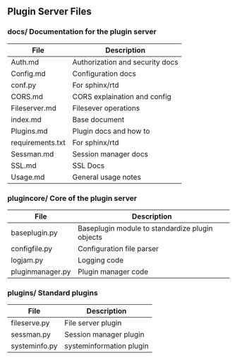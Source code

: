 ## Plugin Server Files


### docs/ Documentation for the plugin server

| File             |  Description
|----------------- | ---------------------------------------------------
| Auth.md          | Authorization and security docs
| Config.md        | Configuration docs
| conf.py          | For sphinx/rtd
| CORS.md          | CORS explaination and config
| Fileserver.md    | Filesever operations
| index.md         | Base document
| Plugins.md       | Plugin docs and how to
| requirements.txt | For sphinx/rtd
| Sessman.md       | Session manager docs
| SSL.md           | SSL Docs
| Usage.md         | General usage notes

### plugincore/ Core of the plugin server

| File             |  Description
|----------------- | ---------------------------------------------------
| baseplugin.py    | Baseplugin module to standardize plugin objects
| configfile.py    | Configuration file parser
| logjam.py        | Logging code 
| pluginmanager.py | Plugin manager code

### plugins/ Standard plugins

| File             |  Description
|----------------- | ---------------------------------------------------
| fileserve.py     | File server plugin
| sessman.py       | Session manager plugin
| systeminfo.py    | systeminformation plugin

